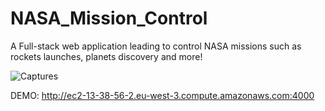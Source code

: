 # NASA_Mission_Control
A Full-stack web application leading to control NASA missions such as rockets launches, planets discovery and more!

<img src="https://i.ibb.co/kqykjvz/Captures.png" alt="Captures" border="0">

DEMO: http://ec2-13-38-56-2.eu-west-3.compute.amazonaws.com:4000
